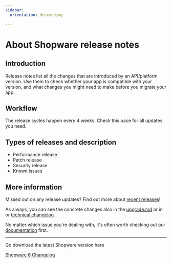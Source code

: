 ```yaml
---
sidebar:
  orientation: descending

---
```


# About Shopware release notes

## Introduction

Release notes list all the changes that are introduced by an API/platform version. Use them to check whether your app
is compatible with your version, and what changes you might need to make before you migrate your app.

## Workflow

The release cycles happen every 4 weeks. Check this pace for all updates you need.

## Types of releases and description

- Performance release
- Patch release
- Security release
- Known issues

## More information

Missed out on any release updates? Find out more about [recent releases](https://www.shopware.com/en/changelog/)!

As always, you can see the concrete changes also in
the [upgrade.md](https://github.com/shopware/platform/blob/trunk/UPGRADE-6.6.md) or in
or [technical changelog](https://github.com/shopware/platform/blob/trunk/CHANGELOG.md).

No matter which issue you're dealing with, it's often worth checking out our [documentation](/docs/) first.

<hr />

<div class="text-center">
    <p>Go download the latest Shopware version here</p>
    <a href="https://www.shopware.com/en/changelog/" class="btn">Shopware 6 Changelog</a>
</div>